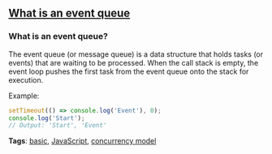## [What is an event queue](#what-is-an-event-queue)

### What is an event queue?

The event queue (or message queue) is a data structure that holds tasks (or events) that are waiting to be processed. When the call stack is empty, the event loop pushes the first task from the event queue onto the stack for execution.

Example:

```javascript
setTimeout(() => console.log('Event'), 0);
console.log('Start');
// Output: 'Start', 'Event'
```

**Tags**: [basic](./level/basic), [JavaScript](./theme/javascript), [concurrency model](./theme/concurrency_model)


